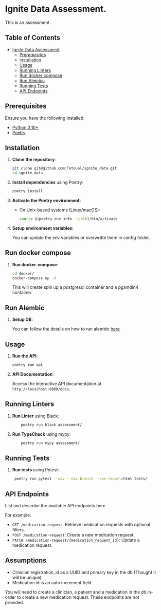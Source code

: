 # Ignite Data Assessment.

This is an assessment.

## Table of Contents

- [Ignite Data Assessment](#ignite-data)
  - [Prerequisites](#prerequisites)
  - [Installation](#installation)
  - [Usage](#usage)
  - [Running Linters](#running-linters)
  - [Run docker compose](#run-docker-compose)
  - [Run Alembic](#run-alembic)
  - [Running Tests](#running-tests)
  - [API Endpoints](#api-endpoints)

## Prerequisites

Ensure you have the following installed:

- [Python 3.10+](https://www.python.org/downloads/)
- [Poetry](https://python-poetry.org/docs/#installation)

## Installation

1. **Clone the repository**:

    ```bash
    git clone git@github.com:Totoual/ignite_data.git
    cd ignite_data
    ```

2. **Install dependencies** using Poetry:

    ```bash
    poetry install
    ```

3. **Activate the Poetry environment**:

    - On Unix-based systems (Linux/macOS):

      ```bash
      source $(poetry env info --path)/bin/activate
      ```

4. **Setup environment variables**:


    You can update the env variables or overwritte them in config folder.

## Run docker compose

1. **Run docker-compose**:
    
    ```bash
    cd docker/
    docker-compose up -d
    ```
   This will create spin up a postgresql container and a pgamdin4 container.

## Run Alembic

1. **Setup DB**:
   
   You can follow the details on how to run alembic [here](/src/assessment/migrations/README.md)

## Usage

1. **Run the API**:

    ```bash
    poetry run api
    ```

2. **API Documentation**:

    Access the interactive API documentation at `http://localhost:8000/docs`.

## Running Linters

1. **Run Linter** using Black:

    ```bash
        poetry run black assessment/
    ```

2. **Run TypeCheck** using mypy:
   
    ```bash
        poetry run mypy assessment/
    ``` 

## Running Tests

1. **Run tests** using Pytest:

    ```bash
     poetry run pytest --cov --cov-branch --cov-report=html tests/
    ```

## API Endpoints

List and describe the available API endpoints here.

For example:

- `GET /medication-request`: Retrieve medication requests with optional filters.
- `POST /medication-request`: Create a new medication request.
- `PATCH /medication-request/{medication_request_id}`: Update a medication request.


## Assumptions

- Clinician registration_id as a UUID and primary key in the db (Thought it will be unique)
- Medication id is an auto increment field

You will need to create a clinician, a patient and a medication in the db in-order to create a new
medication request. These endpoints are not provided.
